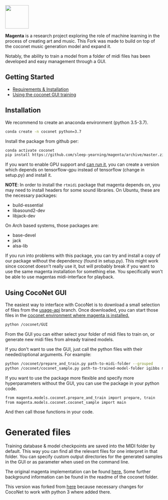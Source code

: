 
<img src="magenta-logo-bg.png" height="75">

**Magenta** is a research project exploring the role of machine learning
in the process of creating art and music. This Fork was made to build on top of the coconet music generation model and expand it.

Notably, the ability to train a model from a folder of midi files has been developed and easy management through a GUI.

## Getting Started

* [Requirements & Installation](#installation)
* [Using the coconet GUI training](#using-coconet-gui)

## Installation

We recommend to create an anaconda environment (python 3.5-3.7).
```bash
conda create -n coconet python=3.7
```
Install the package from github per:
```bash
conda activate coconet
pip install https://github.com/sleep-yearning/magenta/archive/master.zip
```
 
If you want to enable GPU support and [can run it](
https://www.tensorflow.org/install/install_linux#nvidia_requirements_to_run_tensorflow_with_gpu_support), you can create a version which depends on tensorflow-gpu instead of tensorflow (change in setup.py) and install it. 

**NOTE**: In order to install the `rtmidi` package that magenta depends on, you may need to install headers for some sound libraries. On Ubuntu, these are the necessary packages:
- build-essential
- libasound2-dev
- libjack-dev

On Arch based systems, those packages are:
- base-devel
- jack
- alsa-lib

If you run into problems with this package, you can try and install a copy of our package without the dependency (found in setup.py). This might work since coconet doesn't really use it, but will probably break if you want to use the same magenta installation for something else. You specifically won't be able to use magentas midi-interface for playback.

## Using CocoNet GUI

The easiest way to interface with CocoNet is to download a small selection of files from the 
[usage-api](https://github.com/sleep-yearning/magenta/archive/usage-api.zip) branch. Once downloaded, you can start those files in the [coconet environment where magenta is installed.](#installation) 
```bash
python /coconet/GUI
```
From the GUI you can either select your folder of midi files to train on, or generate new midi files from already trained models.

If you don't want to use the GUI, just call the python files with their needed/optional arguments.
For example:
```bash
python /coconet/prepare_and_train.py path-to-midi-folder --grouped
python /coconet/coconet_sample.py path-to-trained-model-folder igibbs midi-output-folder
```

If you want to use the package more flexible and specify more hyperparameters without the GUI, you can use the package in your python code.
```bash
from magenta.models.coconet.prepare_and_train import prepare, train
from magenta.models.coconet.coconet_sample import main
```
And then call those functions in your code.

# Generated files
Training database & model checkpoints are saved into the MIDI folder by default.
This way you can find all the relevant files for one interpret in that folder. You can specify custom output directories for the generated samples in the GUI or as parameter when used on the command line.

The original magenta implementation can be found [here.](https://github.com/tensorflow/magenta)
Some further background information can be found in the readme of the coconet folder.

This version was forked from [here](https://github.com/everettk/magenta) because necessary changes for CocoNet to work with python 3 where added there.
